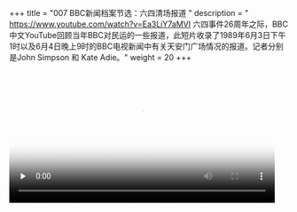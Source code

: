+++
title = "007 BBC新闻档案节选：六四清场报道 "
description = " https://www.youtube.com/watch?v=Ea3LiY7aMVI 六四事件26周年之际，BBC中文YouTube回顾当年BBC对民运的一些报道，此短片收录了1989年6月3日下午1时以及6月4日晚上9时的BBC电视新闻中有关天安门广场情况的报道。记者分别是John Simpson 和 Kate Adie。"
weight = 20
+++

<video width="95%" preload="none" 
poster="20140602_ea3liy7amvi.mp4.jpg"
controls>
<source src="20140602_ea3liy7amvi.mp4"
type="video/mp4">
Your browser does not support the video tag.  1989_6_4_BBC
</video> 

